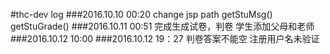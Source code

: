 #thc-dev  log
 ###2016.10.10 00:20 
	change jsp path
    getStuMsg()
    getStuGrade()
 ###2016.10.11 00:51 
	完成生成试卷，判卷
	学生添加父母和老师
 ###2016.10.12 10:00 
 ###2016.10.12 19：27 
	判卷答案不能空
    注册用户名未验证
	
					
